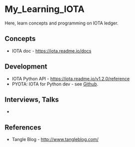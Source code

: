 # My_Learning_IOTA
Here, learn concepts and programming on IOTA ledger. 

## Concepts
* IOTA doc - https://iota.readme.io/docs

## Development
* IOTA Python API - https://iota.readme.io/v1.2.0/reference
* PYOTA: IOTA for Python dev - see [Github](https://github.com/iotaledger/iota.lib.py).

## Interviews, Talks
* 

## References
* Tangle Blog - http://www.tangleblog.com/

